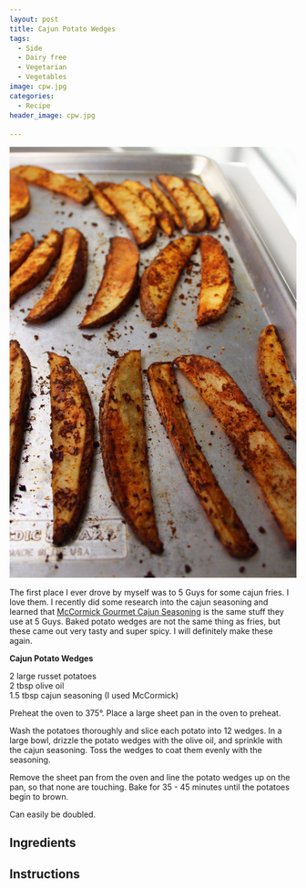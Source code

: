 ```yaml
---
layout: post
title: Cajun Potato Wedges
tags:
  - Side
  - Dairy free
  - Vegetarian
  - Vegetables
image: cpw.jpg
categories:
  - Recipe
header_image: cpw.jpg

---
```


![Image of Cajun Potato Wedges.](/upload/cpw.jpg)

The first place I ever drove by myself was to 5 Guys for some cajun fries. I love them. I recently did some research into the cajun seasoning and learned that [McCormick Gourmet Cajun Seasoning](https://www.amazon.com/McCormick-Gourmet-Collection-Cajun-Seasoning/dp/B0029K51ZI) is the same stuff they use at 5 Guys. Baked potato wedges are not the same thing as fries, but these came out very tasty and super spicy. I will definitely make these again.  
  

  
**Cajun Potato Wedges**  
  
2 large russet potatoes  
2 tbsp olive oil  
1.5 tbsp cajun seasoning (I used McCormick)  
  
Preheat the oven to 375°. Place a large sheet pan in the oven to preheat.  
  
Wash the potatoes thoroughly and slice each potato into 12 wedges. In a large bowl, drizzle the potato wedges with the olive oil, and sprinkle with the cajun seasoning. Toss the wedges to coat them evenly with the seasoning.  
  
Remove the sheet pan from the oven and line the potato wedges up on the pan, so that none are touching. Bake for 35 - 45 minutes until the potatoes begin to brown.  
  
Can easily be doubled.

## Ingredients



## Instructions







